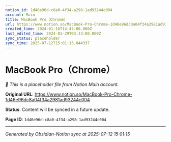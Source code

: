 ```yaml
---
notion_id: 1d46e96d-c8a0-4f34-a298-1ad93244c004
account: Main
title: MacBook Pro（Chrome）
url: https://www.notion.so/MacBook-Pro-Chrome-1d46e96dc8a04f34a2981ad93244c004
created_time: 2024-01-16T14:47:00.000Z
last_edited_time: 2024-01-29T03:13:00.000Z
sync_status: placeholder
sync_time: 2025-07-12T15:01:15.044337
---
```


# MacBook Pro（Chrome）

*🔄 This is a placeholder file from Notion Main account.*

**Original URL**: https://www.notion.so/MacBook-Pro-Chrome-1d46e96dc8a04f34a2981ad93244c004

**Status**: Content will be synced in a future update.

**Page ID**: `1d46e96d-c8a0-4f34-a298-1ad93244c004`

---

*Generated by Obsidian-Notion sync at 2025-07-12 15:01:15*

